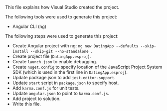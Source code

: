 This file explains how Visual Studio created the project.

The following tools were used to generate this project:
- Angular CLI (ng)

The following steps were used to generate this project:
- Create Angular project with ng: `ng new DatingApp --defaults --skip-install --skip-git --no-standalone `.
- Create project file (`DatingApp.esproj`).
- Create `launch.json` to enable debugging.
- Create `nuget.config` to specify location of the JavaScript Project System SDK (which is used in the first line in `DatingApp.esproj`).
- Update package.json to add `jest-editor-support`.
- Update `start` script in `package.json` to specify host.
- Add `karma.conf.js` for unit tests.
- Update `angular.json` to point to `karma.conf.js`.
- Add project to solution.
- Write this file.

